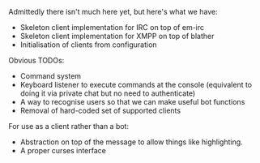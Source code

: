 
Admittedly there isn't much here yet, but here's what we have:

* Skeleton client implementation for IRC on top of em-irc
* Skeleton client implementation for XMPP on top of blather
* Initialisation of clients from configuration

Obvious TODOs:

* Command system
* Keyboard listener to execute commands at the console (equivalent to doing it via private chat but no need to authenticate)
* A way to recognise users so that we can make useful bot functions
* Removal of hard-coded set of supported clients

For use as a client rather than a bot:

* Abstraction on top of the message to allow things like highlighting.
* A proper curses interface

